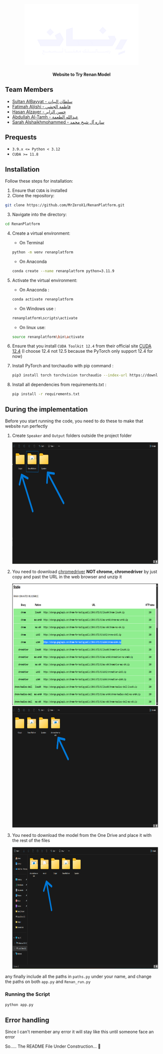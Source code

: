 <div align="center">

## <img src="assest/White_Logo.png" height="200"/>

**Website to Try Renan Model**

</div>

## Team Members
- [Sultan AlBayyat - سلطان البيات](https://www.linkedin.com/in/sultan-albayyat/)
- [Fatimah Aljishi - فاطمة الجشي](https://www.linkedin.com/in/fatimah-aljishi-103927291/)
- [Hasan Alzayer - حسن الزاير](https://www.linkedin.com/in/hasan-alzayer/)
- [Abdullah Al-Tamh - عبدالله الطعمة](https://www.linkedin.com/in/abdullah-al-tamh-643851281/)
- [Sarah Alshaikhmohammed - ساره آل شيخ محمد](https://www.linkedin.com/in/sarah-alshaikhmohammed-ab20a9252/)


## Prequests

- `3.9.x <= Python < 3.12`
- `CUDA >= 11.8`

## Installation
Follow these steps for installation:

1. Ensure that `CUDA` is installed
2. Clone the repository: 

```bash
git clone https://github.com/MrZeroX1/RenanPlatform.git
```

3. Navigate into the directory: 

``` bash
cd RenanPlatform
```

4. Create a virtual environment: 
    - On Terminal 
    ``` bash
    python -m venv renanplatform
    ```
    - On Anaconda 
    ``` bash
    conda create --name renanplatform python=3.11.9
    ```
5. Activate the virtual environment:
   - On Anaconda : 
   ```bash
   conda activate renanplatform
   ```
   - On Windows use : 
   ```bash
   renanplatform\scripts\activate
   ```
   - On linux use: 
   ```bash
   source renanplatform\bin\activate
   ```
   
6. Ensure that you install `CUDA Toolkit 12.4` from their official site [CUDA 12.4](https://developer.nvidia.com/cuda-12-4-0-download-archive) (I choose 12.4 not 12.5 because the PyTorch only support 12.4 for now)

7. Install PyTorch and torchaudio with pip command :

   ```bash
   pip3 install torch torchvision torchaudio --index-url https://download.pytorch.org/whl/cu124
   ```

8. Install all dependencies from requirements.txt :

    ```bash
    pip install -r requirements.txt
    ```
## During the implementation
Before you start running the code, you need to do these to make that website run perfectly

1. Create `Speaker` and `Output` folders outside the project folder

    <div align="center">

    <img src="assest/speaker_output.png" height="400"/>

    </div>

2. You need to download [chromedriver](https://googlechromelabs.github.io/chrome-for-testing/#stable) **NOT chrome, chromedriver** by just copy and past the URL in the web browser and unzip it

   <div align="center">

    
     <img src="assest/driver_down.png" height="400"/>
     <img src="assest/driver.png" height="400"/>

    </div>
4. You need to download the model from the One Drive and place it with the rest of the files

      <div align="center">
    
    <img src="assest/model.png" height="400"/>

    </div>

any finally include all the paths in `paths.py` under your name, and change the paths on both `app.py` and `Renan_run.py`

### Running the Script
```bash
python app.py
```

## Error handling

Since I can't remember any error it will stay like this until someone face an error

So.....
The README File Under Construction... 🚧 
